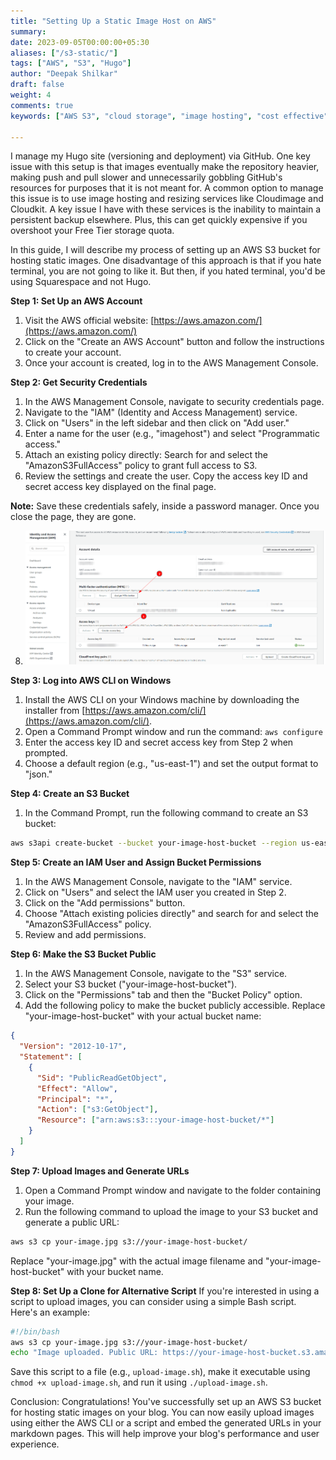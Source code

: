 ```yaml
---
title: "Setting Up a Static Image Host on AWS"
summary: 
date: 2023-09-05T00:00:00+05:30
aliases: ["/s3-static/"]
tags: ["AWS", "S3", "Hugo"]
author: "Deepak Shilkar"
draft: false
weight: 4
comments: true
keywords: ["AWS S3", "cloud storage", "image hosting", "cost effective", "scalability", "durability", "Amazon cloud", "digital hosting", "file storage", "reliable storage"]

---
```

I manage my Hugo site (versioning and deployment) via GitHub. One key issue with this setup is that images eventually make the repository heavier, making push and pull slower and unnecessarily gobbling GitHub's resources for purposes that it is not meant for. A common option to manage this issue is to use image hosting and resizing services like Cloudimage and Cloudkit. A key issue I have with these services is the inability to maintain a persistent backup elsewhere. Plus, this can get quickly expensive if you overshoot your Free Tier storage quota. 

In this guide, I will describe my process of setting up an AWS S3 bucket for hosting static images. One disadvantage of this approach is that if you hate terminal, you are not going to like it. But then, if you hated terminal, you'd be using Squarespace and not Hugo.

**Step 1: Set Up an AWS Account**
1. Visit the AWS official website: [https://aws.amazon.com/](https://aws.amazon.com/)
2. Click on the "Create an AWS Account" button and follow the instructions to create your account.
3. Once your account is created, log in to the AWS Management Console.

**Step 2: Get Security Credentials**
1. In the AWS Management Console, navigate to security credentials page.
2. Navigate to the "IAM" (Identity and Access Management) service.
3. Click on "Users" in the left sidebar and then click on "Add user."
4. Enter a name for the user (e.g., "imagehost") and select "Programmatic access."
5. Attach an existing policy directly: Search for and select the "AmazonS3FullAccess" policy to grant full access to S3.
6. Review the settings and create the user. Copy the access key ID and secret access key displayed on the final page.

**Note:** Save these credentials safely, inside a password manager. Once you close the page, they are gone. 

8. ![fbb4b50fc20aac8ca90e3dba5bdb417f.png](../../static/s3/fbb4b50fc20aac8ca90e3dba5bdb417f.png "fbb4b50fc20aac8ca90e3dba5bdb417f.png")

**Step 3: Log into AWS CLI on Windows**
1. Install the AWS CLI on your Windows machine by downloading the installer from [https://aws.amazon.com/cli/](https://aws.amazon.com/cli/).
2. Open a Command Prompt window and run the command: `aws configure`
3. Enter the access key ID and secret access key from Step 2 when prompted.
4. Choose a default region (e.g., "us-east-1") and set the output format to "json."

**Step 4: Create an S3 Bucket**
1. In the Command Prompt, run the following command to create an S3 bucket:
```sh
aws s3api create-bucket --bucket your-image-host-bucket --region us-east-1
```

**Step 5: Create an IAM User and Assign Bucket Permissions**
1. In the AWS Management Console, navigate to the "IAM" service.
2. Click on "Users" and select the IAM user you created in Step 2.
3. Click on the "Add permissions" button.
4. Choose "Attach existing policies directly" and search for and select the "AmazonS3FullAccess" policy.
5. Review and add permissions.

**Step 6: Make the S3 Bucket Public**
1. In the AWS Management Console, navigate to the "S3" service.
2. Select your S3 bucket ("your-image-host-bucket").
3. Click on the "Permissions" tab and then the "Bucket Policy" option.
4. Add the following policy to make the bucket publicly accessible. Replace "your-image-host-bucket" with your actual bucket name:
```json
{
  "Version": "2012-10-17",
  "Statement": [
    {
      "Sid": "PublicReadGetObject",
      "Effect": "Allow",
      "Principal": "*",
      "Action": ["s3:GetObject"],
      "Resource": ["arn:aws:s3:::your-image-host-bucket/*"]
    }
  ]
}
```

**Step 7: Upload Images and Generate URLs**
1. Open a Command Prompt window and navigate to the folder containing your image.
2. Run the following command to upload the image to your S3 bucket and generate a public URL:
```sh
aws s3 cp your-image.jpg s3://your-image-host-bucket/
```
Replace "your-image.jpg" with the actual image filename and "your-image-host-bucket" with your bucket name.

**Step 8: Set Up a Clone for Alternative Script**
If you're interested in using a script to upload images, you can consider using a simple Bash script. Here's an example:
```bash
#!/bin/bash
aws s3 cp your-image.jpg s3://your-image-host-bucket/
echo "Image uploaded. Public URL: https://your-image-host-bucket.s3.amazonaws.com/your-image.jpg"
```
Save this script to a file (e.g., `upload-image.sh`), make it executable using `chmod +x upload-image.sh`, and run it using `./upload-image.sh`.

Conclusion:
Congratulations! You've successfully set up an AWS S3 bucket for hosting static images on your blog. You can now easily upload images using either the AWS CLI or a script and embed the generated URLs in your markdown pages. This will help improve your blog's performance and user experience.